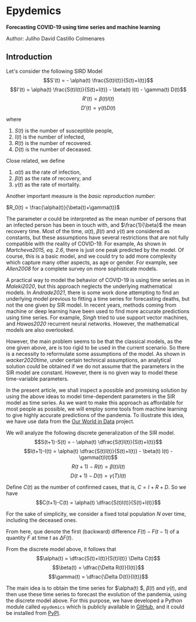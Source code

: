 
# Epydemics 

**Forecasting COVID-19 using time series and machine learning**

Author: Juliho David Castillo Colmenares

## Introduction

Let's consider the following SIRD Model
$$S'(t) = - \alpha(t) \frac{S(t)I(t)}{S(t)+I(t)}$$
$$I'(t) = \alpha(t) \frac{S(t)I(t)}{S(t)+I(t)} - \beta(t) I(t)  - \gamma(t) D(t)$$
$$R'(t) = \beta(t) I(t)$$
$$D'(t) = \gamma(t) D(t)$$

where

1. $S(t)$ is the number of susceptible people,
2. $I(t)$ is the number of infected,
3. $R(t)$ is the number of recovered.
4. $D(t)$ is the number of deceased.

Close related, we define

1. $\alpha(t)$ as the rate of infection,
2. $\beta(t)$ as the rate of recovery, and
3. $\gamma(t)$ as the rate of mortality.

Another important measure is the *basic reproduction number:*

$R_0(t) = \frac{\alpha(t)}{\beta(t)+\gamma(t)}$

The parameter $\alpha$ could be interpreted as the mean number of persons that an infected person has been in touch with, and $\frac{1}{\beta}$ the mean recovery time. Most of the time, $\alpha(t)$, $\beta(t)$ and $\gamma(t)$ are considered as constants, but these assumptions have several restrictions that are not fully compatible with the reality of COVID-19. For example, As shown in <cite>Martcheva2015, eq. 2.6</cite>, there is just one peak predicted by the model. Of course, this is a basic model, and we could try to add more complexity which capture many other aspects, as age or gender. For example, see <cite>Allen2008</cite> for a complete survey on more sophisticate models.

A practical way to model the behavior of COVID-19 is using time series as in <cite>Maleki2020</cite>, but this approach neglects the underlying mathematical models. In   <cite>Andrade2021</cite>, there is some work done attempting to find an underlying model previous to fitting a time series for forecasting deaths, but not the one given by SIR model. In recent years, methods coming from machine or deep learning have been used to find more accurate predictions using time series. For example, <cite>Singh</cite> tried to use support vector machines, and <cite>Hawas2020</cite> recurrent neural networks. However, the mathematical models are also overlooked.

However, the main problem seems to be that the classical models, as the one given above, are is too rigid to be used in the current scenario. So there is a necessity to reformulate some assumptions of the model. As shown in <cite>wacker2020time</cite>, under certain technical assumptions, an analytical solution could be obtained if we do not assume that the parameters in the SIR model are constant. However, there is no given way to model these time-variable parameters.

In the present article, we shall inspect a possible and promising solution by using the above ideas to model time-dependent parameters in the SIR model as time series. As we want to make this approach as affordable for most people as possible, we will employ some tools from machine learning to give highly accurate predictions of the pandemia. To illustrate this idea, we have use data from the [Our World in Data](https://ourworldindata.org/coronavirus) project.

We will analyze the following discrete generalization of the SIR model.
$$S(t+1)-S(t) = - \alpha(t) \dfrac{S(t)I(t)}{S(t)+I(t)}$$
$$I(t+1)-I(t) = \alpha(t) \dfrac{S(t)I(t)}{S(t)+I(t)} - \beta(t) I(t) -\gamma(t)I(t)$$
$$R(t+1)-R(t) = \beta(t) I(t)$$
$$D(t+1)-D(t) = \gamma(T) I(t)$$

Define $C(t)$ as the number of confirmed cases, that is, $C = I+R+D$. So we have
$$C(t+1)-C(t) =  \alpha(t) \dfrac{S(t)I(t)}{S(t)+I(t)}$$

For the sake of simplicity, we consider a fixed total population $N$ over time, including the deceased ones.

From here, que denote the first (backward) difference $F(t)-F(t-1)$ of a quantity $F$ at time $t$ as $\Delta F(t).$

From  the discrete model above, it follows that
$$\alpha(t) = \dfrac{S(t)+I(t)}{S(t)I(t)} \Delta C(t)$$
$$\beta(t) = \dfrac{\Delta R(t)}{I(t)}$$
$$\gamma(t) = \dfrac{\Delta D(t)}{I(t)}$$

The main idea is to obtain the time series for $\alpha(t) $, $\beta(t)$ and $\gamma(t)$, and then use these time series to forecast the evolution of the pandemia, using the discrete model above. For this purpose, we have developed a Python module called `epydemics` which is publicly available in [GitHub,](https://github.com/julihocc/epydemics) and it could be installed from [PyPI](https://pypi.org/project/epydemics/).
